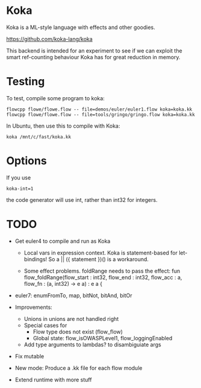 # Koka

Koka is a ML-style language with effects and other goodies.

https://github.com/koka-lang/koka

This backend is intended for an experiment to see if we can
exploit the smart ref-counting behaviour Koka has for great
reduction in memory.

# Testing

To test, compile some program to koka:

	flowcpp flowe/flowe.flow -- file=demos/euler/euler1.flow koka=koka.kk
	flowcpp flowe/flowe.flow -- file=tools/gringo/gringo.flow koka=koka.kk

In Ubuntu, then use this to compile with Koka:

	koka /mnt/c/fast/koka.kk

# Options

If you use

	koka-int=1

the code generator will use int, rather than int32 for integers.

# TODO

- Get euler4 to compile and run as Koka
  - Local vars in expression context. Koka is statement-based for let-bindings!
     So
		a || ({
			statement
		})()
	is a workaround.

  - Some effect problems. foldRange needs to pass the effect:
    fun flow_foldRange(flow_start : int32, flow_end : int32, flow_acc : a, flow_fn : (a, int32) -> e a) : e a {

- euler7: enumFromTo, map, bitNot, bitAnd, bitOr

- Improvements:
  - Unions in unions are not handled right
  - Special cases for 
    - Flow type does not exist (flow_flow)
    - Global state: flow_isOWASPLevel1, flow_loggingEnabled
  - Add type arguments to lambdas? to disambiguiate args

- Fix mutable

- New mode: Produce a .kk file for each flow module

- Extend runtime with more stuff
